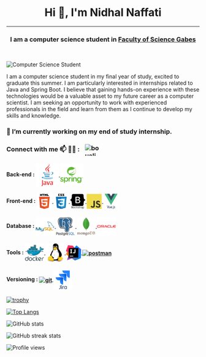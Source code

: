 <h1 align="center">Hi 👋, I'm Nidhal Naffati</h1>
<hr>
<h3 align="center">I am a computer science student in <a href="https://www.fsg.rnu.tn/" target="_blank" rel="noreferrer">Faculty of Science Gabes</a></h3>
<br>

![Computer Science Student](https://media.licdn.com/dms/image/D4D16AQFuvMEsspvZzw/profile-displaybackgroundimage-shrink_350_1400/0/1678102226988?e=1686182400&v=beta&t=eUrCO89vdsP3aCPLC0cCwmYkYGb0LyKT_Y6lFRE734I)

I am a computer science student in my final year of study, excited to graduate this summer. I am particularly interested
in internships related to Java and Spring Boot. I believe that gaining hands-on experience with these technologies would
be a valuable asset to my future career as a computer scientist. I am seeking an opportunity to work with experienced
professionals in the field and learn from them as I continue to develop my skills and knowledge.

<h3> 🔭 I’m currently working on my end of study internship.</h3>

<h3>Connect with me 📫  🤝🏻 :
<a href="https://www.linkedin.com/in/nidhal-naffati" target="blank">
<img align="center" src="https://raw.githubusercontent.com/rahuldkjain/github-profile-readme-generator/master/src/images/icons/Social/linked-in-alt.svg" alt="bouali-ali-33026072" height="30" width="40" style="display: inline-block; margin-left: 10px;" /></a></h3>

<h4> Back-end : 
<a href="https://www.java.com" target="_blank" rel="noreferrer"> <img align="center" src="https://raw.githubusercontent.com/devicons/devicon/master/icons/java/java-original-wordmark.svg" alt="java" width="60" height="60"/> </a>
<a href="https://spring.io/projects/spring-boot" target="_blank" rel="noreferrer"> <img align="center" src="https://raw.githubusercontent.com/devicons/devicon/master/icons/spring/spring-original-wordmark.svg" alt="spring" width="60" height="60"/> </a> 
</h4>

<h4> Front-end : 
<a href="https://www.w3.org/html/" target="_blank" rel="noreferrer"> <img align="center" src="https://raw.githubusercontent.com/devicons/devicon/master/icons/html5/html5-original-wordmark.svg" alt="html5" width="40" height="40"/> </a>
<a href="https://www.w3schools.com/css/" target="_blank" rel="noreferrer"> <img align="center" src="https://raw.githubusercontent.com/devicons/devicon/master/icons/css3/css3-original-wordmark.svg" alt="css3" width="40" height="40"/> </a>
<a href="https://getbootstrap.com" target="_blank" rel="noreferrer"> <img align="center" src="https://raw.githubusercontent.com/devicons/devicon/master/icons/bootstrap/bootstrap-plain-wordmark.svg" alt="bootstrap" width="40" height="40"/> </a>
<a href="https://www.javascript.com" target="_blank" rel="noreferrer"> <img align="center" src="https://raw.githubusercontent.com/devicons/devicon/master/icons/javascript/javascript-original.svg" alt="javascript" width="40" height="40"/> </a>
<a href="https://vuejs.org/" target="_blank" rel="noreferrer"> <img align="center" src="https://raw.githubusercontent.com/devicons/devicon/master/icons/vuejs/vuejs-original-wordmark.svg" alt="vuejs" width="40" height="40"/> </a>
</h4>

<h4>
Database :
<a href="https://www.mysql.com/" target="_blank" rel="noreferrer"> <img align="center" src="https://raw.githubusercontent.com/devicons/devicon/master/icons/mysql/mysql-original-wordmark.svg" alt="mysql" width="50" height="50"/> </a>
<a href="https://www.postgresql.org" target="_blank" rel="noreferrer"> <img align="center" src="https://raw.githubusercontent.com/devicons/devicon/master/icons/postgresql/postgresql-original-wordmark.svg" alt="postgresql" width="50" height="50"/> </a>
<a href="https://www.mongodb.com/" target="_blank" rel="noreferrer"> <img align="center" src="https://raw.githubusercontent.com/devicons/devicon/master/icons/mongodb/mongodb-original-wordmark.svg" alt="mongodb" width="50" height="50"/> </a>
<a href="https://www.oracle.com/" target="_blank" rel="noreferrer"> <img align="center" src="https://raw.githubusercontent.com/devicons/devicon/master/icons/oracle/oracle-original.svg" alt="oracle" width="50" height="50"/> </a>
</h4>

<h4>
Tools :
<a href="https://www.docker.com/" target="_blank" rel="noreferrer"> <img align="center" src="https://raw.githubusercontent.com/devicons/devicon/master/icons/docker/docker-original-wordmark.svg" alt="docker" width="50" height="50"/> </a>
<a href="https://www.linux.org/" target="_blank" rel="noreferrer"> <img align="center" src="https://raw.githubusercontent.com/devicons/devicon/master/icons/linux/linux-original.svg" alt="linux" width="50" height="50"/> </a>
<a href="https://www.jetbrains.com/idea/" target="_blank" rel="noreferrer"> <img align="center" src="https://raw.githubusercontent.com/devicons/devicon/master/icons/intellij/intellij-original.svg" alt="intellij" width="40" height="40"/> </a>
<a href="https://postman.com" target="_blank" rel="noreferrer"> <img align="center" src="https://www.vectorlogo.zone/logos/getpostman/getpostman-icon.svg" alt="postman" width="40" height="40"/> </a>
</h4>

<h4>
Versioning :
<a href="https://git-scm.com/" target="_blank" rel="noreferrer"> <img align="center" src="https://www.vectorlogo.zone/logos/git-scm/git-scm-icon.svg" alt="git" width="40" height="40"/> </a> 
<a href="https://www.atlassian.com/fr/software/jira" target="_blank" rel="noreferrer"> <img align="center" src="https://raw.githubusercontent.com/devicons/devicon/master/icons/jira/jira-original-wordmark.svg" alt="jira" width="50" height="50"/> </a>
</h4>


[![trophy](https://github-profile-trophy.vercel.app/?username=NidhalNaffati)](https://github.com/ryo-ma/github-profile-trophy)

[![Top Langs](https://github-readme-stats.vercel.app/api/top-langs/?username=NidhalNaffati)](https://github.com/anuraghazra/github-readme-stats)

![GitHub stats](https://github-readme-stats.vercel.app/api?username=NidhalNaffati&show_icons=true&count_private=true)


![GitHub streak stats](https://streak-stats.demolab.com/?user=NidhalNaffati)

![Profile views](https://gpvc.arturio.dev/NidhalNaffati) 
